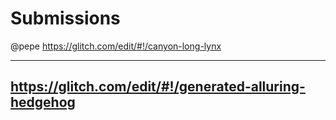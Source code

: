 # Submissions

@pepe https://glitch.com/edit/#!/canyon-long-lynx

---
https://glitch.com/edit/#!/generated-alluring-hedgehog
----
